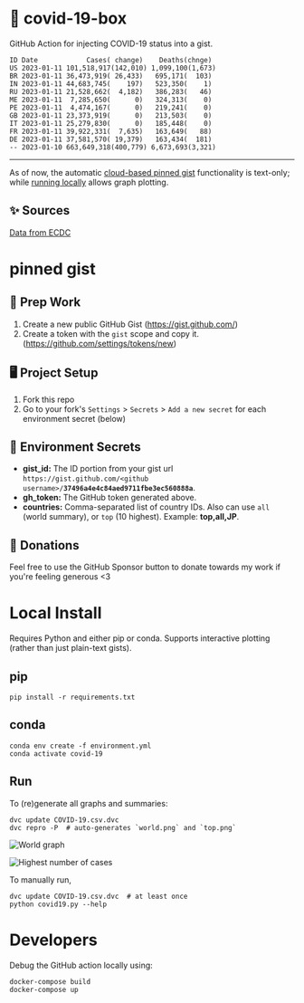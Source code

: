 # 🏥 covid-19-box

GitHub Action for injecting COVID-19 status into a gist.

```
ID Date            Cases( change)    Deaths(chnge)
US 2023-01-11 101,518,917(142,010) 1,099,100(1,673)
BR 2023-01-11 36,473,919( 26,433)   695,171(  103)
IN 2023-01-11 44,683,745(    197)   523,350(    1)
RU 2023-01-11 21,528,662(  4,182)   386,283(   46)
ME 2023-01-11  7,285,650(      0)   324,313(    0)
PE 2023-01-11  4,474,167(      0)   219,241(    0)
GB 2023-01-11 23,373,919(      0)   213,503(    0)
IT 2023-01-11 25,279,830(      0)   185,448(    0)
FR 2023-01-11 39,922,331(  7,635)   163,649(   88)
DE 2023-01-11 37,581,570( 19,379)   163,434(  181)
-- 2023-01-10 663,649,318(400,779) 6,673,693(3,321)
```

---

As of now, the automatic [cloud-based pinned gist](#pinned-gist) functionality is text-only;
while [running locally](#local-install) allows graph plotting.

## ✨ Sources

[Data from ECDC](https://www.ecdc.europa.eu/en/publications-data/download-todays-data-geographic-distribution-covid-19-cases-worldwide)

# pinned gist

## 🎒 Prep Work
1. Create a new public GitHub Gist (https://gist.github.com/)
1. Create a token with the `gist` scope and copy it. (https://github.com/settings/tokens/new)

## 🖥 Project Setup
1. Fork this repo
1. Go to your fork's `Settings` > `Secrets` > `Add a new secret` for each environment secret (below)

## 🤫 Environment Secrets
- **gist_id:** The ID portion from your gist url `https://gist.github.com/<github username>/`**`37496a4e4c84aed9711fbe3ec560888a`**.
- **gh_token:** The GitHub token generated above.
- **countries:** Comma-separated list of country IDs. Also can use `all` (world summary), or `top` (10 highest). Example: **top,all,JP**.

## 💸 Donations

Feel free to use the GitHub Sponsor button to donate towards my work if you're feeling generous <3

# Local Install

Requires Python and either pip or conda. Supports interactive plotting (rather than just plain-text gists).

## pip

```
pip install -r requirements.txt
```

## conda

```
conda env create -f environment.yml
conda activate covid-19
```

## Run

To (re)generate all graphs and summaries:

```
dvc update COVID-19.csv.dvc
dvc repro -P  # auto-generates `world.png` and `top.png`
```

![World graph](world.png)

![Highest number of cases](top.png)

To manually run,

```
dvc update COVID-19.csv.dvc  # at least once
python covid19.py --help
```

# Developers

Debug the GitHub action locally using:

```
docker-compose build
docker-compose up
```
